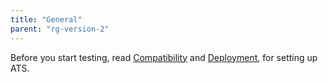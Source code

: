 ```yaml
---
title: "General"
parent: "rg-version-2"
---
```


Before you start testing, read [Compatibility](/addons/ats/general/compatibility) and [Deployment](/addons/ats/general/deployment), for setting up ATS.

